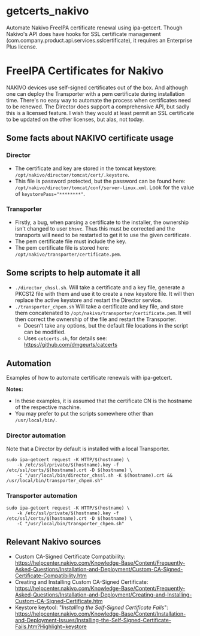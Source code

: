 # getcerts_nakivo
Automate Nakivo FreeIPA certificate renewal using ipa-getcert. Though Nakivo's API does have hooks for SSL certificate management (com.company.product.api.services.sslcertificate), it requires an Enterprise Plus license.

# FreeIPA Certificates for Nakivo

NAKIVO devices use self-signed certificates out of the box. And although one can deploy the Transporter with a pem certificate during installation time. There's no easy way to automate the process when certificates need to be renewed. The Director does support a comprehensive API, but sadly this is a licensed feature. I wish they would at least permit an SSL certificate to be updated on the other licenses, but alas, not today.

## Some facts about NAKIVO certificate usage

### Director

- The certificate and key are stored in the tomcat keystore: `/opt/nakivo/director/tomcat/cert/.keystore`.
- This file is password protected, but the password can be found here: `/opt/nakivo/director/tomcat/conf/server-linux.xml`. Look for the value of `keystorePass="********"`.

### Transporter

- Firstly, a bug, when parsing a certificate to the installer, the ownership isn't changed to user `bhsvc`. Thus this must be corrected and the transports will need to be restarted to get it to use the given certificate.
- The pem certificate file must include the key.
- The pem certificate file is stored here: `/opt/nakivo/transporter/certificate.pem`.

## Some scripts to help automate it all

- `./director_chssl.sh`. Will take a certificate and a key file, generate a PKCS12 file with them and use it to create a new keystore file. It will then replace the active keystore and restart the Director service.
- `./transporter_chpem.sh` Will take a certificate and key file, and store them concatenated to `/opt/nakivo/transporter/certificate.pem`. It will then correct the ownership of the file and restart the Transporter.
  - Doesn't take any options, but the default file locations in the script can be modified.
  - Uses `cetcerts.sh`, for details see: https://github.com/dmgeurts/catcerts

## Automation

Examples of how to automate certificate renewals with ipa-getcert.

**Notes:**
- In these examples, it is assumed that the certificate CN is the hostname of the respective machine.
- You may prefer to put the scripts somewhere other than `/usr/local/bin/`.

### Director automation

Note that a Director by default is installed with a local Transporter.

```
sudo ipa-getcert request -K HTTP/$(hostname) \
    -k /etc/ssl/private/$(hostname).key -f /etc/ssl/certs/$(hostname).crt -D $(hostname) \
    -C "/usr/local/bin/director_chssl.sh -K $(hostname).crt && /usr/local/bin/transporter_chpem.sh"
```

### Transporter automation

```
sudo ipa-getcert request -K HTTP/$(hostname) \
    -k /etc/ssl/private/$(hostname).key -f /etc/ssl/certs/$(hostname).crt -D $(hostname) \
    -C "/usr/local/bin/transporter_chpem.sh"
```

## Relevant Nakivo sources

- Custom CA-Signed Certificate Compatibility: https://helpcenter.nakivo.com/Knowledge-Base/Content/Frequently-Asked-Questions/Installation-and-Deployment/Custom-CA-Signed-Certificate-Compatibility.htm
- Creating and Installing Custom CA-Signed Certificate: https://helpcenter.nakivo.com/Knowledge-Base/Content/Frequently-Asked-Questions/Installation-and-Deployment/Creating-and-Installing-Custom-CA-Signed-Certificate.htm
- Keystore keytool: "_Installing the Self-Signed Certificate Fails_": https://helpcenter.nakivo.com/Knowledge-Base/Content/Installation-and-Deployment-Issues/Installing-the-Self-Signed-Certificate-Fails.htm?Highlight=keystore

